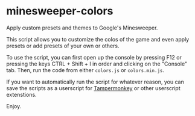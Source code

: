 # minesweeper-colors
Apply custom presets and themes to Google's Minesweeper.

This script allows you to customize the colos of the game and even apply presets or add presets of your own or others.

To use the script, you can first open up the console by pressing F12 or pressing the keys CTRL + Shift + I in order and clicking on the "Console" tab. Then, run the code from either `colors.js` or `colors.min.js`.

If you want to automatically run the script for whatever reason, you can save the scripts as a userscript for [Tampermonkey](https://www.tampermonkey.net) or other userscript extenstions.

Enjoy.
